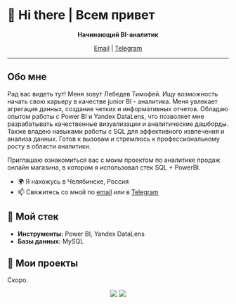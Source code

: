 # 👋 Hi there | Всем привет

<p align="center">
  <b>Начинающий BI-аналитик</b>
</p>

<p align="center">
  <a href="mailto:lts-2003@mail.ru">Email</a> |
  <a href="https://t.me/temokha">Telegram</a>
</p>

---

## Обо мне

Рад вас видеть тут! Меня зовут Лебедев Тимофей. Ищу возможность начать свою карьеру в качестве junior BI - аналитика. Меня увлекает агрегация данных, создание четких и информативных отчетов. Обладаю опытом работы с Power BI и Yandex DataLens, что позволяет мне разрабатывать качественные визуализации и аналитические дашборды. Также владею навыками работы с SQL для эффективного извлечения и анализа данных. Готов к вызовам и стремлюсь к профессиональному росту в области аналитики. 

Приглашаю ознакомиться вас с моим проектом по аналитике продаж онлайн магазина, в котором я использовал стек SQL + PowerBI.

- 🌍 Я нахожусь в Челябинске, Россия
- 📫 Свяжитесь со мной по [email](mailto:lts-2003@mail.ru) или в [Telegram](https://t.me/temokha)

## 🔧 Мой стек

- **Инструменты:** Power BI, Yandex DataLens
- **Базы данных:** MySQL

## 📝 Мои проекты

Скоро.

<p align="center">
  <img src="https://img.shields.io/badge/Contact-Email-%23ff69b4" />
  <img src="https://img.shields.io/badge/Contact-Telegram-%23ff69b4" />
</p>

